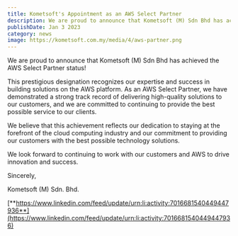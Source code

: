 ```yaml
---
title: Kometsoft's Appointment as an AWS Select Partner
description: We are proud to announce that Kometsoft (M) Sdn Bhd has achieved the AWS Select Partner status!
publishDate: Jan 3 2023
category: news
image: https://kometsoft.com.my/media/4/aws-partner.png
---
```


We are proud to announce that Kometsoft (M) Sdn Bhd has achieved the AWS Select Partner status!

This prestigious designation recognizes our expertise and success in building solutions on the AWS platform. As an AWS Select Partner, we have demonstrated a strong track record of delivering high-quality solutions to our customers, and we are committed to continuing to provide the best possible service to our clients.

We believe that this achievement reflects our dedication to staying at the forefront of the cloud computing industry and our commitment to providing our customers with the best possible technology solutions.

We look forward to continuing to work with our customers and AWS to drive innovation and success.

Sincerely,

Kometsoft (M) Sdn. Bhd.

[**https://www.linkedin.com/feed/update/urn:li:activity:7016681540449447936**](https://www.linkedin.com/feed/update/urn:li:activity:7016681540449447936)
